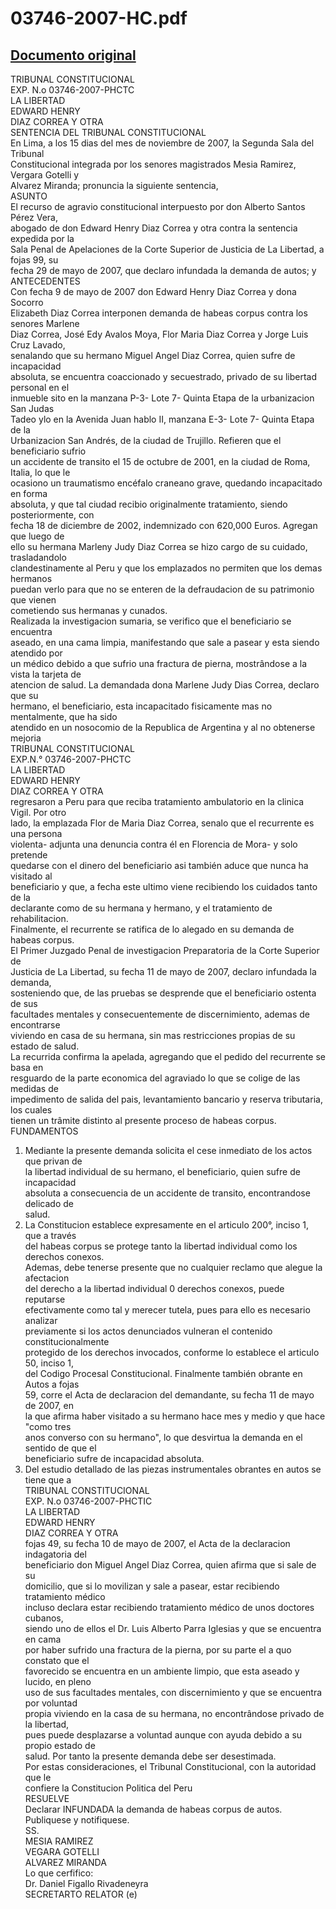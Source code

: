 
03746-2007-HC.pdf
=================
  
[Documento original](https://tc.gob.pe/jurisprudencia/2008/03746-2007-HC.pdf)  
---  
TRIBUNAL CONSTITUCIONAL  
EXP. N.o 03746-2007-PHCTC  
LA LIBERTAD  
EDWARD HENRY  
DIAZ CORREA Y OTRA  
SENTENCIA DEL TRIBUNAL CONSTITUCIONAL  
En Lima, a los 15 dias del mes de noviembre de 2007, la Segunda Sala del Tribunal  
Constitucional integrada por los senores magistrados Mesia Ramirez, Vergara Gotelli y  
Alvarez Miranda; pronuncia la siguiente sentencia,  
ASUNTO  
El recurso de agravio constitucional interpuesto por don Alberto Santos Pérez Vera,  
abogado de don Edward Henry Diaz Correa y otra contra la sentencia expedida por la  
Sala Penal de Apelaciones de la Corte Superior de Justicia de La Libertad, a fojas 99, su  
fecha 29 de mayo de 2007, que declaro infundada la demanda de autos; y  
ANTECEDENTES  
Con fecha 9 de mayo de 2007 don Edward Henry Diaz Correa y dona Socorro  
Elizabeth Diaz Correa interponen demanda de habeas corpus contra los senores Marlene  
Diaz Correa, José Edy Avalos Moya, Flor Maria Diaz Correa y Jorge Luis Cruz Lavado,  
senalando que su hermano Miguel Angel Diaz Correa, quien sufre de incapacidad  
absoluta, se encuentra coaccionado y secuestrado, privado de su libertad personal en el  
inmueble sito en la manzana P-3- Lote 7- Quinta Etapa de la urbanizacion San Judas  
Tadeo ylo en la Avenida Juan hablo II, manzana E-3- Lote 7- Quinta Etapa de la  
Urbanizacion San Andrés, de la ciudad de Trujillo. Refieren que el beneficiario sufrio  
un accidente de transito el 15 de octubre de 2001, en la ciudad de Roma, Italia, lo que le  
ocasiono un traumatismo encéfalo craneano grave, quedando incapacitado en forma  
absoluta, y que tal ciudad recibio originalmente tratamiento, siendo posteriormente, con  
fecha 18 de diciembre de 2002, indemnizado con 620,000 Euros. Agregan que luego de  
ello su hermana Marleny Judy Diaz Correa se hizo cargo de su cuidado, trasladandolo  
clandestinamente al Peru y que los emplazados no permiten que los demas hermanos  
puedan verlo para que no se enteren de la defraudacion de su patrimonio que vienen  
cometiendo sus hermanas y cunados.  
Realizada la investigacion sumaria, se verifico que el beneficiario se encuentra  
aseado, en una cama limpia, manifestando que sale a pasear y esta siendo atendido por  
un médico debido a que sufrio una fractura de pierna, mostrândose a la vista la tarjeta de  
atencion de salud. La demandada dona Marlene Judy Dias Correa, declaro que su  
hermano, el beneficiario, esta incapacitado fisicamente mas no mentalmente, que ha sido  
atendido en un nosocomio de la Republica de Argentina y al no obtenerse mejoria  
TRIBUNAL CONSTITUCIONAL  
EXP.N.° 03746-2007-PHCTC  
LA LIBERTAD  
EDWARD HENRY  
DIAZ CORREA Y OTRA  
regresaron a Peru para que reciba tratamiento ambulatorio en la clinica Vigil. Por otro  
lado, la emplazada Flor de Maria Diaz Correa, senalo que el recurrente es una persona  
violenta- adjunta una denuncia contra él en Florencia de Mora- y solo pretende  
quedarse con el dinero del beneficiario asi también aduce que nunca ha visitado al  
beneficiario y que, a fecha este ultimo viene recibiendo los cuidados tanto de la  
declarante como de su hermana y hermano, y el tratamiento de rehabilitacion.  
Finalmente, el recurrente se ratifica de lo alegado en su demanda de habeas corpus.  
El Primer Juzgado Penal de investigacion Preparatoria de la Corte Superior de  
Justicia de La Libertad, su fecha 11 de mayo de 2007, declaro infundada la demanda,  
sosteniendo que, de las pruebas se desprende que el beneficiario ostenta de sus  
facultades mentales y consecuentemente de discernimiento, ademas de encontrarse  
viviendo en casa de su hermana, sin mas restricciones propias de su estado de salud.  
La recurrida confirma la apelada, agregando que el pedido del recurrente se basa en  
resguardo de la parte economica del agraviado lo que se colige de las medidas de  
impedimento de salida del pais, levantamiento bancario y reserva tributaria, los cuales  
tienen un trâmite distinto al presente proceso de habeas corpus.  
FUNDAMENTOS  
1. Mediante la presente demanda solicita el cese inmediato de los actos que privan de  
la libertad individual de su hermano, el beneficiario, quien sufre de incapacidad  
absoluta a consecuencia de un accidente de transito, encontrandose delicado de  
salud.  
2. La Constitucion establece expresamente en el articulo 200°, inciso 1, que a través  
del habeas corpus se protege tanto la libertad individual como los derechos conexos.  
Ademas, debe tenerse presente que no cualquier reclamo que alegue la afectacion  
del derecho a la libertad individual 0 derechos conexos, puede reputarse  
efectivamente como tal y merecer tutela, pues para ello es necesario analizar  
previamente si los actos denunciados vulneran el contenido constitucionalmente  
protegido de los derechos invocados, conforme lo establece el articulo 50, inciso 1,  
del Codigo Procesal Constitucional. Finalmente también obrante en Autos a fojas  
59, corre el Acta de declaracion del demandante, su fecha 11 de mayo de 2007, en  
la que afirma haber visitado a su hermano hace mes y medio y que hace "como tres  
anos converso con su hermano", lo que desvirtua la demanda en el sentido de que el  
beneficiario sufre de incapacidad absoluta.  
3. Del estudio detallado de las piezas instrumentales obrantes en autos se tiene que a  
TRIBUNAL CONSTITUCIONAL  
EXP. N.o 03746-2007-PHCTIC  
LA LIBERTAD  
EDWARD HENRY  
DIAZ CORREA Y OTRA  
fojas 49, su fecha 10 de mayo de 2007, el Acta de la declaracion indagatoria del  
beneficiario don Miguel Angel Diaz Correa, quien afirma que si sale de su  
domicilio, que si lo movilizan y sale a pasear, estar recibiendo tratamiento médico  
incluso declara estar recibiendo tratamiento médico de unos doctores cubanos,  
siendo uno de ellos el Dr. Luis Alberto Parra Iglesias y que se encuentra en cama  
por haber sufrido una fractura de la pierna, por su parte el a quo constato que el  
favorecido se encuentra en un ambiente limpio, que esta aseado y lucido, en pleno  
uso de sus facultades mentales, con discernimiento y que se encuentra por voluntad  
propia viviendo en la casa de su hermana, no encontrândose privado de la libertad,  
pues puede desplazarse a voluntad aunque con ayuda debido a su propio estado de  
salud. Por tanto la presente demanda debe ser desestimada.  
Por estas consideraciones, el Tribunal Constitucional, con la autoridad que le  
confiere la Constitucion Politica del Peru  
RESUELVE  
Declarar INFUNDADA la demanda de habeas corpus de autos.  
Publiquese y notifiquese.  
SS.  
MESIA RAMIREZ  
VEGARA GOTELLI  
ALVAREZ MIRANDA  
Lo que cerfifico:  
Dr. Daniel Figallo Rivadeneyra  
SECRETARTO RELATOR (e)